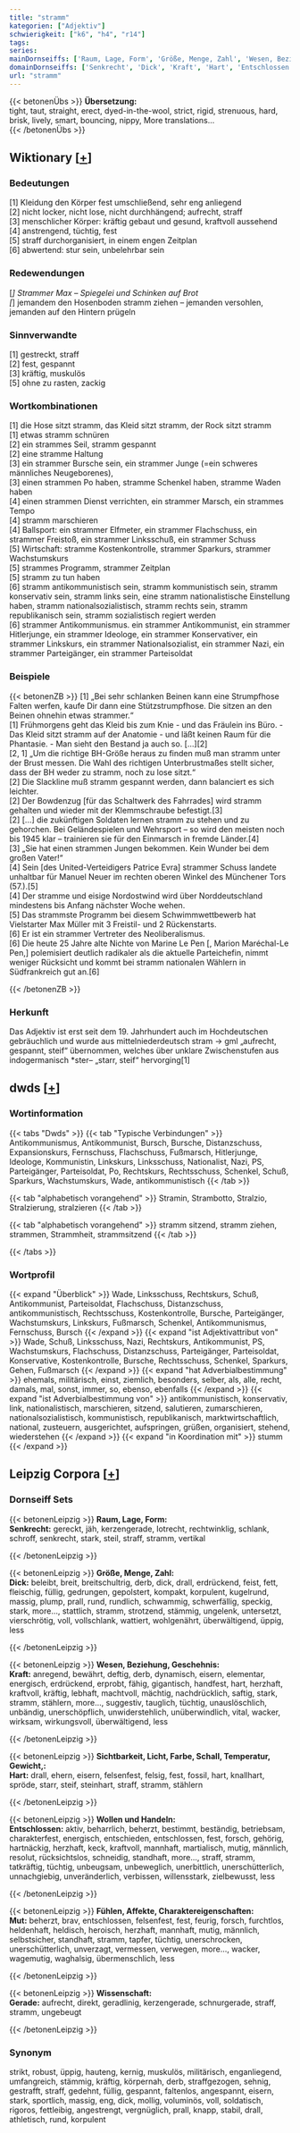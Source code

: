 ```yaml
---
title: "stramm"
kategorien: ["Adjektiv"]
schwierigkeit: ["k6", "h4", "r14"]
tags:
series:
mainDornseiffs: ['Raum, Lage, Form', 'Größe, Menge, Zahl', 'Wesen, Beziehung, Geschehnis', 'Sichtbarkeit, Licht, Farbe, Schall, Temperatur, Gewicht,', 'Wollen und Handeln', 'Fühlen, Affekte, Charaktereigenschaften', 'Wissenschaft']
domainDornseiffs: ['Senkrecht', 'Dick', 'Kraft', 'Hart', 'Entschlossen', 'Mut', 'Gerade']
url: "stramm"
---
```


{{< betonenÜbs >}}
**Übersetzung:**  
tight, taut, straight, erect, dyed-in-the-wool, strict, rigid, strenuous, hard, brisk, lively, smart, bouncing, nippy, More translations...  
{{< /betonenÜbs >}}

## Wiktionary [[+](https://de.wiktionary.org/wiki/stramm)]

### Bedeutungen
[1] Kleidung den Körper fest umschließend, sehr eng anliegend  
[2] nicht locker, nicht lose, nicht durchhängend; aufrecht, straff  
[3] menschlicher Körper: kräftig gebaut und gesund, kraftvoll aussehend  
[4] anstrengend, tüchtig, fest  
[5] straff durchorganisiert, in einem engen Zeitplan  
[6] abwertend: stur sein, unbelehrbar sein  

### Redewendungen
[*] Strammer Max – Spiegelei und Schinken auf Brot  
[*] jemandem den Hosenboden stramm ziehen – jemanden versohlen, jemanden auf den Hintern prügeln  

### Sinnverwandte
[1] gestreckt, straff  
[2] fest, gespannt  
[3] kräftig, muskulös  
[5] ohne zu rasten, zackig  

### Wortkombinationen
[1] die Hose sitzt stramm, das Kleid sitzt stramm, der Rock sitzt stramm  
[1] etwas stramm schnüren  
[2] ein strammes Seil, stramm gespannt  
[2] eine stramme Haltung  
[3] ein strammer Bursche sein, ein strammer Junge (=ein schweres männliches Neugeborenes),  
[3] einen strammen Po haben, stramme Schenkel haben, stramme Waden haben  
[4] einen strammen Dienst verrichten, ein strammer Marsch, ein strammes Tempo  
[4] stramm marschieren  
[4] Ballsport: ein strammer Elfmeter, ein strammer Flachschuss, ein strammer Freistoß, ein strammer Linksschuß, ein strammer Schuss  
[5] Wirtschaft: stramme Kostenkontrolle, strammer Sparkurs, strammer Wachstumskurs  
[5] strammes Programm, strammer Zeitplan  
[5] stramm zu tun haben  
[6] stramm antikommunistisch sein, stramm kommunistisch sein, stramm konservativ sein, stramm links sein, eine stramm nationalistische Einstellung haben, stramm nationalsozialistisch, stramm rechts sein, stramm republikanisch sein, stramm sozialistisch regiert werden  
[6] strammer Antikommunismus. ein strammer Antikommunist, ein strammer Hitlerjunge, ein strammer Ideologe, ein strammer Konservativer, ein strammer Linkskurs, ein strammer Nationalsozialist, ein strammer Nazi, ein strammer Parteigänger, ein strammer Parteisoldat  

### Beispiele
{{< betonenZB >}}
[1] „Bei sehr schlanken Beinen kann eine Strumpfhose Falten werfen, kaufe Dir dann eine Stützstrumpfhose. Die sitzen an den Beinen ohnehin etwas strammer.“  
[1] Frühmorgens geht das Kleid bis zum Knie - und das Fräulein ins Büro. - Das Kleid sitzt stramm auf der Anatomie - und läßt keinen Raum für die Phantasie. - Man sieht den Bestand ja auch so. […][2]  
[2, 1] „Um die richtige BH-Größe heraus zu finden muß man stramm unter der Brust messen. Die Wahl des richtigen Unterbrustmaßes stellt sicher, dass der BH weder zu stramm, noch zu lose sitzt.“  
[2] Die Slackline muß stramm gespannt werden, dann balanciert es sich leichter.  
[2] Der Bowdenzug [für das Schaltwerk des Fahrrades] wird stramm gehalten und wieder mit der Klemmschraube befestigt.[3]  
[2] […] die zukünftigen Soldaten lernen stramm zu stehen und zu gehorchen. Bei Geländespielen und Wehrsport – so wird den meisten noch bis 1945 klar – trainieren sie für den Einmarsch in fremde Länder.[4]  
[3] „Sie hat einen strammen Jungen bekommen. Kein Wunder bei dem großen Vater!“  
[4] Sein [des United-Verteidigers Patrice Evra] strammer Schuss landete unhaltbar für Manuel Neuer im rechten oberen Winkel des Münchener Tors (57.).[5]  
[4] Der stramme und eisige Nordostwind wird über Norddeutschland mindestens bis Anfang nächster Woche wehen.  
[5] Das strammste Programm bei diesem Schwimmwettbewerb hat Vielstarter Max Müller mit 3 Freistil- und 2 Rückenstarts.  
[6] Er ist ein strammer Vertreter des Neoliberalismus.  
[6] Die heute 25 Jahre alte Nichte von Marine Le Pen [, Marion Maréchal-Le Pen,] polemisiert deutlich radikaler als die aktuelle Parteichefin, nimmt weniger Rücksicht und kommt bei stramm nationalen Wählern in Südfrankreich gut an.[6]  

{{< /betonenZB >}}
### Herkunft
Das Adjektiv ist erst seit dem 19. Jahrhundert auch im Hochdeutschen gebräuchlich und wurde aus mittelniederdeutsch stram → gml „aufrecht, gespannt, steif“ übernommen, welches über unklare Zwischenstufen aus indogermanisch *ster– „starr, steif“ hervorging[1]  



## dwds [[+](https://www.dwds.de/wb/stramm)]

### Wortinformation
{{< tabs "Dwds" >}}
{{< tab "Typische Verbindungen" >}}
Antikommunismus, Antikommunist, Bursch, Bursche, Distanzschuss, Expansionskurs, Fernschuss, Flachschuss, Fußmarsch, Hitlerjunge, Ideologe, Kommunistin, Linkskurs, Linksschuss, Nationalist, Nazi, PS, Parteigänger, Parteisoldat, Po, Rechtskurs, Rechtsschuss, Schenkel, Schuß, Sparkurs, Wachstumskurs, Wade, antikommunistisch
{{< /tab >}}

{{< tab "alphabetisch vorangehend" >}}
Stramin, Strambotto, Stralzio, Stralzierung, stralzieren
{{< /tab >}}

{{< tab "alphabetisch vorangehend" >}}
stramm sitzend, stramm ziehen, strammen, Strammheit, strammsitzend
{{< /tab >}}

{{< /tabs >}}

### Wortprofil
{{< expand "Überblick" >}} Wade, Linksschuss, Rechtskurs, Schuß, Antikommunist, Parteisoldat, Flachschuss, Distanzschuss, antikommunistisch, Rechtsschuss, Kostenkontrolle, Bursche, Parteigänger, Wachstumskurs, Linkskurs, Fußmarsch, Schenkel, Antikommunismus, Fernschuss, Bursch {{< /expand >}}
{{< expand "ist Adjektivattribut von" >}} Wade, Schuß, Linksschuss, Nazi, Rechtskurs, Antikommunist, PS, Wachstumskurs, Flachschuss, Distanzschuss, Parteigänger, Parteisoldat, Konservative, Kostenkontrolle, Bursche, Rechtsschuss, Schenkel, Sparkurs, Gehen, Fußmarsch {{< /expand >}}
{{< expand "hat Adverbialbestimmung" >}} ehemals, militärisch, einst, ziemlich, besonders, selber, als, alle, recht, damals, mal, sonst, immer, so, ebenso, ebenfalls {{< /expand >}}
{{< expand "ist Adverbialbestimmung von" >}} antikommunistisch, konservativ, link, nationalistisch, marschieren, sitzend, salutieren, zumarschieren, nationalsozialistisch, kommunistisch, republikanisch, marktwirtschaftlich, national, zusteuern, ausgerichtet, aufspringen, grüßen, organisiert, stehend, wiederstehen {{< /expand >}}
{{< expand "in Koordination mit" >}} stumm {{< /expand >}}

## Leipzig Corpora [[+](https://corpora.uni-leipzig.de/en/res?word=stramm&corpusId=deu_newscrawl-public_2018)]

### Dornseiff Sets
{{< betonenLeipzig >}}
**Raum, Lage, Form:**  
**Senkrecht:** gereckt, jäh, kerzengerade, lotrecht, rechtwinklig, schlank, schroff, senkrecht, stark, steil, straff, stramm, vertikal  

{{< /betonenLeipzig >}}


{{< betonenLeipzig >}}
**Größe, Menge, Zahl:**  
**Dick:** beleibt, breit, breitschultrig, derb, dick, drall, erdrückend, feist, fett, fleischig, füllig, gedrungen, gepolstert, kompakt, korpulent, kugelrund, massig, plump, prall, rund, rundlich, schwammig, schwerfällig, speckig, stark, more..., stattlich, stramm, strotzend, stämmig, ungelenk, untersetzt, vierschrötig, voll, vollschlank, wattiert, wohlgenährt, überwältigend, üppig, less  

{{< /betonenLeipzig >}}


{{< betonenLeipzig >}}
**Wesen, Beziehung, Geschehnis:**  
**Kraft:** anregend, bewährt, deftig, derb, dynamisch, eisern, elementar, energisch, erdrückend, erprobt, fähig, gigantisch, handfest, hart, herzhaft, kraftvoll, kräftig, lebhaft, machtvoll, mächtig, nachdrücklich, saftig, stark, stramm, stählern, more..., suggestiv, tauglich, tüchtig, unauslöschlich, unbändig, unerschöpflich, unwiderstehlich, unüberwindlich, vital, wacker, wirksam, wirkungsvoll, überwältigend, less  

{{< /betonenLeipzig >}}


{{< betonenLeipzig >}}
**Sichtbarkeit, Licht, Farbe, Schall, Temperatur, Gewicht,:**  
**Hart:** drall, ehern, eisern, felsenfest, felsig, fest, fossil, hart, knallhart, spröde, starr, steif, steinhart, straff, stramm, stählern  

{{< /betonenLeipzig >}}


{{< betonenLeipzig >}}
**Wollen und Handeln:**  
**Entschlossen:** aktiv, beharrlich, beherzt, bestimmt, beständig, betriebsam, charakterfest, energisch, entschieden, entschlossen, fest, forsch, gehörig, hartnäckig, herzhaft, keck, kraftvoll, mannhaft, martialisch, mutig, männlich, resolut, rücksichtslos, schneidig, standhaft, more..., straff, stramm, tatkräftig, tüchtig, unbeugsam, unbeweglich, unerbittlich, unerschütterlich, unnachgiebig, unveränderlich, verbissen, willensstark, zielbewusst, less  

{{< /betonenLeipzig >}}


{{< betonenLeipzig >}}
**Fühlen, Affekte, Charaktereigenschaften:**  
**Mut:** beherzt, brav, entschlossen, felsenfest, fest, feurig, forsch, furchtlos, heldenhaft, heldisch, heroisch, herzhaft, mannhaft, mutig, männlich, selbstsicher, standhaft, stramm, tapfer, tüchtig, unerschrocken, unerschütterlich, unverzagt, vermessen, verwegen, more..., wacker, wagemutig, waghalsig, übermenschlich, less  

{{< /betonenLeipzig >}}


{{< betonenLeipzig >}}
**Wissenschaft:**  
**Gerade:** aufrecht, direkt, geradlinig, kerzengerade, schnurgerade, straff, stramm, ungebeugt  

{{< /betonenLeipzig >}}

### Synonym
strikt, robust, üppig, hauteng, kernig, muskulös, militärisch, enganliegend, umfangreich, stämmig, kräftig, körpernah, derb, straffgezogen, sehnig, gestrafft, straff, gedehnt, füllig, gespannt, faltenlos, angespannt, eisern, stark, sportlich, massig, eng, dick, mollig, voluminös, voll, soldatisch, rigoros, fettleibig, angestrengt, vergnüglich, prall, knapp, stabil, drall, athletisch, rund, korpulent

